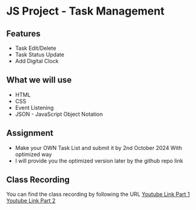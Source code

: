 # JS Project - Task Management

## Features

* Task Edit/Delete
* Task Status Update
* Add Digital Clock

## What we will use

* HTML
* CSS
* Event Listening
* JSON - JavaScript Object Notation


## Assignment

* Make your OWN Task List and submit it by 2nd October 2024 With optimized way
* I will provide you the optimized version later by the github repo link



## Class Recording
You can find the class recording by following the URL
[Youtube Link Part 1](https://youtu.be/_eb6dEK2Rcs)
[Youtube Link Part 2](https://youtu.be/_eb6dEK2Rcs)
